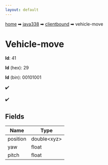 ```yaml
---
layout: default
---
```


[home](/) ➡ [java338](/protocol/java338) ➡ [clientbound](/protocol/java338/clientbound) ➡ vehicle-move

# Vehicle-move

**Id**: 41

**Id** (hex): 29

**Id** (bin): 00101001

✔️

✔️

## Fields

Name | Type
---|---
position | double&lt;xyz&gt;
yaw | float
pitch | float


